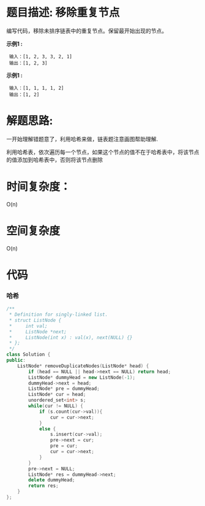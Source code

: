 # 题目描述:  移除重复节点

编写代码，移除未排序链表中的重复节点。保留最开始出现的节点。

**示例1 :**
```
 输入：[1, 2, 3, 3, 2, 1]
 输出：[1, 2, 3]
```
**示例1 :**
```
 输入：[1, 1, 1, 1, 2]
 输出：[1, 2]
```

# 解题思路:
一开始理解错题意了，利用哈希来做，链表题注意画图帮助理解.

利用哈希表，依次遍历每一个节点，如果这个节点的值不在于哈希表中，将该节点的值添加到哈希表中，否则将该节点删除
# 时间复杂度：
  O(n)
# 空间复杂度
  O(n)
# 代码
### 哈希
```c++
/**
 * Definition for singly-linked list.
 * struct ListNode {
 *     int val;
 *     ListNode *next;
 *     ListNode(int x) : val(x), next(NULL) {}
 * };
 */
class Solution {
public:
    ListNode* removeDuplicateNodes(ListNode* head) {
        if (head == NULL || head->next == NULL) return head;
        ListNode* dummyHead = new ListNode(-1);
        dummyHead->next = head;
        ListNode* pre = dummyHead;
        ListNode* cur = head;
        unordered_set<int> s;
        while(cur != NULL) {
            if (s.count(cur->val)){
                cur = cur->next;
            }
            else {
                s.insert(cur->val);
                pre->next = cur;
                pre = cur;
                cur = cur->next;
            }
        }
        pre->next = NULL;
        ListNode* res = dummyHead->next;
        delete dummyHead;
        return res;
    }
};
```
